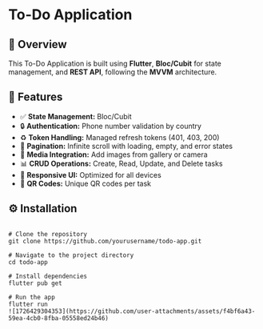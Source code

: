# To-Do Application

## 📌 Overview
This To-Do Application is built using **Flutter**, **Bloc/Cubit** for state management, and **REST API**, following the **MVVM** architecture.

## 🚀 Features
- ✅ **State Management:** Bloc/Cubit
- 🔒 **Authentication:** Phone number validation by country
- ♻️ **Token Handling:** Managed refresh tokens (401, 403, 200)
- 📜 **Pagination:** Infinite scroll with loading, empty, and error states
- 📸 **Media Integration:** Add images from gallery or camera
- 📊 **CRUD Operations:** Create, Read, Update, and Delete tasks
- 📱 **Responsive UI:** Optimized for all devices
- 🧾 **QR Codes:** Unique QR codes per task

## ⚙️ Installation
```bash![1726429304353](https://github.com/user-attachments/assets/59b58e3d-1371-4739-a72c-b498a3024fc9)

# Clone the repository
git clone https://github.com/yourusername/todo-app.git

# Navigate to the project directory
cd todo-app

# Install dependencies
flutter pub get

# Run the app
flutter run
![1726429304353](https://github.com/user-attachments/assets/f4bf6a43-59ea-4cb0-8fba-05558ed24b46)
